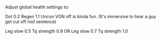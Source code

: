 Adjust global health settings to: 

Dot 0.2
Regen 1.1
Uncon VON off is kinda fun. (It's immersive to hear a guy get cut off mid sentence)

Leg slow 0.5
Tq strength 0.9
OR
Leg slow 0.7
Tq strength 1.0